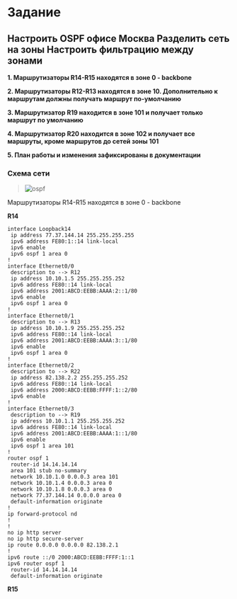 # Задание

## Настроить OSPF офисе Москва Разделить сеть на зоны Настроить фильтрацию между зонами

**1. Маршрутизаторы R14-R15 находятся в зоне 0 - backbone**

**2. Маршрутизаторы R12-R13 находятся в зоне 10. Дополнительно к маршрутам должны получать маршрут по-умолчанию**

**3. Маршрутизатор R19 находится в зоне 101 и получает только маршрут по умолчанию**

**4. Маршрутизатор R20 находится в зоне 102 и получает все маршруты, кроме маршрутов до сетей зоны 101**

**5. План работы и изменения зафиксированы в документации**

### Схема сети

>![ospf](https://user-images.githubusercontent.com/112701413/202281749-3484c9fa-b71e-4a7a-a9ff-d4020f274b7a.jpg)


Маршрутизаторы R14-R15 находятся в зоне 0 - backbone

**R14**

```
interface Loopback14
 ip address 77.37.144.14 255.255.255.255
 ipv6 address FE80:1::14 link-local
 ipv6 enable
 ipv6 ospf 1 area 0
!
interface Ethernet0/0
 description to --> R12
 ip address 10.10.1.5 255.255.255.252
 ipv6 address FE80::14 link-local
 ipv6 address 2001:ABCD:EEBB:AAAA:2::1/80
 ipv6 enable
 ipv6 ospf 1 area 0
!
interface Ethernet0/1
 description to --> R13
 ip address 10.10.1.9 255.255.255.252
 ipv6 address FE80::14 link-local
 ipv6 address 2001:ABCD:EEBB:AAAA:3::1/80
 ipv6 enable
 ipv6 ospf 1 area 0
!
interface Ethernet0/2
 description to --> R22
 ip address 82.138.2.2 255.255.255.252
 ipv6 address FE80::14 link-local
 ipv6 address 2000:ABCD:EEBB:FFFF:1::2/80
 ipv6 enable
!
interface Ethernet0/3
 description to --> R19
 ip address 10.10.1.1 255.255.255.252
 ipv6 address FE80::14 link-local
 ipv6 address 2001:ABCD:EEBB:AAAA:1::1/80
 ipv6 enable
 ipv6 ospf 1 area 101
!
router ospf 1
 router-id 14.14.14.14
 area 101 stub no-summary
 network 10.10.1.0 0.0.0.3 area 101
 network 10.10.1.4 0.0.0.3 area 0
 network 10.10.1.8 0.0.0.3 area 0
 network 77.37.144.14 0.0.0.0 area 0
 default-information originate
!
ip forward-protocol nd
!
!
no ip http server
no ip http secure-server
ip route 0.0.0.0 0.0.0.0 82.138.2.1
!
ipv6 route ::/0 2000:ABCD:EEBB:FFFF:1::1
ipv6 router ospf 1
 router-id 14.14.14.14
 default-information originate
 ```
 **R15**
 ```
 
